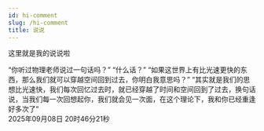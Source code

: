 ```yaml
---
id: hi-comment
slug: /hi-comment
title: 说说
---
```


这里就是我的说说啦

“你听过物理老师说过一句话吗？” “什么话？” “如果这世界上有比光速更快的东西，那么我们就可以穿越空间回到过去，你明白我意思吗？” “其实就是我们的思想比光速快，我们每次回忆过去时，就已经穿越了时间和空间回到了过去，换句话说，当我们每一次回想起你，我们就会见一次面，在这个理论下，我和你已经重逢好多次了”         
2025年09月08日 20时46分21秒
